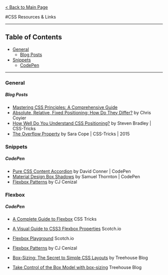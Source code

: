 
[< Back to Main Page](https://github.com/acomito/Great-Links)

#CSS Resources & Links

___

## Table of Contents

* [General](https://github.com/acomito/Great-Links#1-css)
  * [Blog Posts](https://github.com/acomito/Great-Links#1-css) 
* [Snippets](https://github.com/acomito/Great-Links#2-javascript)
  * [CodePen](https://github.com/acomito/Great-Links#1-css)

___



### General

##### Blog Posts
* [Mastering CSS Principles: A Comprehensive Guide](https://www.smashingmagazine.com/mastering-css-principles-comprehensive-reference-guide/)
* [Absolute, Relative, Fixed Positioning: How Do They Differ?](https://css-tricks.com/absolute-relative-fixed-positioining-how-do-they-differ/) by Chris Coyier
* [How Well Do You Understand CSS Positioning?](http://vanseodesign.com/css/css-positioning/) by Steven Bradley | CSS-Tricks
* [The Overflow Property](https://css-tricks.com/almanac/properties/o/overflow/) by Sara Cope | CSS-Tricks | 2015

### Snippets
##### CodePen
* [Pure CSS Content Accordion](http://codepen.io/davidicus/pen/LEBbLX) by David Conner | CodePen
* [Material Design Box Shadows](https://codepen.io/sdthornton/pen/wBZdXq) by Samuel Thornton | CodePen
* [Flexbox Patterns](http://www.flexboxpatterns.com/home/) by CJ Cenizal


### Flexbox
##### CodePen
* [A Complete Guide to Flexbox](https://css-tricks.com/snippets/css/a-guide-to-flexbox/) CSS Tricks
* [A Visual Guide to CSS3 Flexbox Properties](https://scotch.io/tutorials/a-visual-guide-to-css3-flexbox-properties) Scotch.io
* [Flexbox Playground](https://demos.scotch.io/visual-guide-to-css3-flexbox-flexbox-playground/demos/) Scotch.io
* [Flexbox Patterns](http://www.flexboxpatterns.com/home/) by CJ Cenizal


* [Box-Sizing: The Secret to Simple CSS Layouts](http://blog.teamtreehouse.com/box-sizing-secret-simple-css-layouts) by Treehouse Blog
* [Take Control of the Box Model with box-sizing](http://blog.teamtreehouse.com/take-control-of-the-box-model-with-box-sizing) Treehouse Blog
